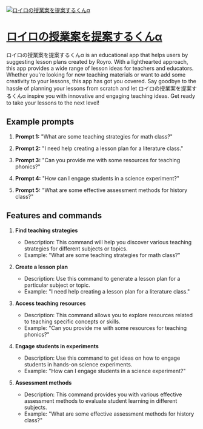 [![ロイロの授業案を提案するくんα](https://files.oaiusercontent.com/file-HeESus9yRXoU6GMx2Tot2m3W?se=2123-10-17T03%3A34%3A19Z&sp=r&sv=2021-08-06&sr=b&rscc=max-age%3D31536000%2C%20immutable&rscd=attachment%3B%20filename%3D0cfe97bb-93a3-4493-a1c1-e59ca4c36af0.png&sig=f%2BbAUwwQcnI2MAgpzi21ofm9xMFAcmv5FmXlN686dPc%3D)](https://chat.openai.com/g/g-Rak62MUSA-roironoshou-ye-an-woti-an-surukuna)

# [ロイロの授業案を提案するくんα](https://chat.openai.com/g/g-Rak62MUSA-roironoshou-ye-an-woti-an-surukuna)

ロイロの授業案を提案するくんα is an educational app that helps users by suggesting lesson plans created by Royro. With a lighthearted approach, this app provides a wide range of lesson ideas for teachers and educators. Whether you're looking for new teaching materials or want to add some creativity to your lessons, this app has got you covered. Say goodbye to the hassle of planning your lessons from scratch and let ロイロの授業案を提案するくんα inspire you with innovative and engaging teaching ideas. Get ready to take your lessons to the next level!

## Example prompts

1. **Prompt 1:** "What are some teaching strategies for math class?"

2. **Prompt 2:** "I need help creating a lesson plan for a literature class."

3. **Prompt 3:** "Can you provide me with some resources for teaching phonics?"

4. **Prompt 4:** "How can I engage students in a science experiment?"

5. **Prompt 5:** "What are some effective assessment methods for history class?"

## Features and commands

1. **Find teaching strategies**
    - Description: This command will help you discover various teaching strategies for different subjects or topics.
    - Example: "What are some teaching strategies for math class?"

2. **Create a lesson plan**
    - Description: Use this command to generate a lesson plan for a particular subject or topic.
    - Example: "I need help creating a lesson plan for a literature class."

3. **Access teaching resources**
    - Description: This command allows you to explore resources related to teaching specific concepts or skills.
    - Example: "Can you provide me with some resources for teaching phonics?"

4. **Engage students in experiments**
    - Description: Use this command to get ideas on how to engage students in hands-on science experiments.
    - Example: "How can I engage students in a science experiment?"

5. **Assessment methods**
    - Description: This command provides you with various effective assessment methods to evaluate student learning in different subjects.
    - Example: "What are some effective assessment methods for history class?"
